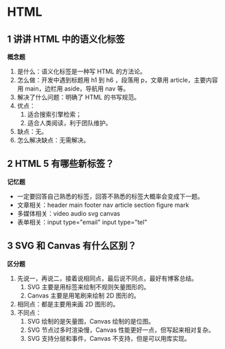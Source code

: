 # HTML

## 1 讲讲 HTML 中的语义化标签

**概念题**

1. 是什么：语义化标签是一种写 HTML 的方法论。
2. 怎么做：开发中遇到标题用 h1 到 h6 ，段落用 p，文章用 article，主要内容用 main，边栏用 aside，导航用 nav 等。
3. 解决了什么问题：明确了 HTML 的书写规范。
4. 优点：
   1. 适合搜索引擎检索；
   2. 适合人类阅读，利于团队维护。
5. 缺点：无。
6. 怎么解决缺点：无需解决。

## 2 HTML 5 有哪些新标签？

**记忆题**

- 一定要回答自己熟悉的标签，回答不熟悉的标签大概率会变成下一题。
- 文章相关：header main footer nav article section figure mark
- 多媒体相关：video audio svg canvas
- 表单相关：input type="email" input type="tel"

## 3 SVG 和 Canvas 有什么区别？

**区分题**

1. 先说一，再说二，接着说相同点，最后说不同点，最好有博客总结。
   1. SVG 主要是用标签来绘制不规则矢量图形的。
   2. Canvas 主要是用笔刷来绘制 2D 图形的。
2. 相同点：都是主要用来画 2D 图形的。
3. 不同点：
   1. SVG 绘制的是矢量图，Canvas 绘制的是位图。
   2. SVG 节点过多时渲染慢，Canvas 性能更好一点，但写起来相对复杂。
   3. SVG 支持分层和事件，Canvas 不支持，但是可以用库实现。
